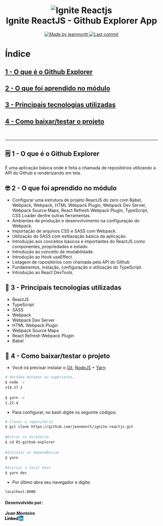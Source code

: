 <h1 align="center">
    <img alt="Ignite Reactjs" src="https://repository-images.githubusercontent.com/348025176/0ecc0000-858f-11eb-8a3c-ec496221cfd6" width="600px" />
    <br>
    Ignite ReactJS - Github Explorer App
</h1>

<p align="center">

  <a href="https://github.com/jeanmontt">
    <img alt="Made by jeanmontt" src="https://img.shields.io/badge/made%20by-jeanmontt-blue">
  </a>

  <a href="https://github.com/jeanmontt/ignite-reactjs/commits/master" >
    <img alt="Last commit" src="https://img.shields.io/github/last-commit/jeanmontt/ignite-reactjs">
  </a>

</p>

# Índice

## [1 - O que é o Github Explorer](#)
## [2 - O que foi aprendido no módulo](#)
## [3 - Principais tecnologias utilizadas](#)
## [4 - Como baixar/testar o projeto](#)

<br>

---

## 🗒️ 1 - O que é o Github Explorer

É uma aplicação básica onde é feita a chamada de repositórios utilizando a API do Github e renderizando em tela.

## 🤓 2 - O que foi aprendido no módulo

- Configurar uma estrutura de projeto ReactJS do zero com Babel, Webpack, Webpack, HTML Webpack Plugin, Webpack Dev Server, Webpack Source Maps, React Refresh Webpack Plugin, TypeScript, CSS Loader dentre outras ferramentas.
- Ambientes de produção e desenvolvimento na configuração do Webpack.
- Importação de arquivos CSS e SASS com Webpack.
- Utilização do SASS com estilazação básica da aplicação.
- Introdução aos conceitos básicos e importantes do ReactJS como componentes, propriedades e estado.
- Introdução ao conceito de imutabilidade.
- Introdução ao Hook useEffect.
- Listagem de ropositórios com chamada pela API do Github
- Fundamentos, instação, configuração e utilização do TypeScript.
- Introdução ao React DevTools.

## 🚀 3 - Principais tecnologias utilizadas

- ReactJS
- TypeScript
- SASS
- Webpack
- Webpack Dev Server
- HTML Webpack Plugin
- Webpack Source Maps
- React Refresh Webpack Plugin
- Babel

## 💾 4 - Como baixar/testar o projeto

- Você irá precisar instalar o [Git](https://git-scm.com/), [NodeJS](https://www.notion.so/Instalando-o-Node-js-d40fdabe8f0a491eb33b85da93d90a2f) + [Yarn](https://www.notion.so/Instalando-o-Yarn-eca6a13be5b3467d8d2f7be15c60f322):

```bash
# Versões mínimas ou superiores.
$ node -v
v14.17.1

$ yarn -v
1.22.4
```

- Para configurar, no bash digite os seguinte códigos:

```bash
# Clonar o repositório
$ git clone https://github.com/jeanmontt/ignite-reactjs.git

#Entrar no diretório
$ cd 01-github-explorer

#Instalar as dependências
$ yarn

#Iniciar o local host
$ yarn dev
```
- Por último abra seu navegador e digite:

```
localhost:8080
```

#### Desenvolvido por:

***Jean Monteiro*** 
<br/> 
<a href="https://www.linkedin.com/in/jeanmont/">
<img src="https://github.com/jeanmontt/NLW-1.0/blob/master/public/assets/linkedin.png?raw=true">
</a>